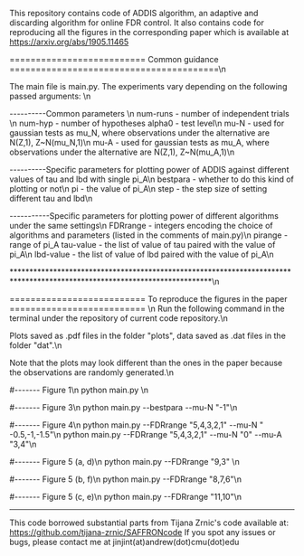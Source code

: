 This repository contains code of ADDIS algorithm, an adaptive and discarding algorithm for online FDR control. 
It also contains code for reproducing all the figures in the corresponding paper which is available at https://arxiv.org/abs/1905.11465

========================== Common guidance ========================================\n

The main file is main.py. The experiments vary depending on the following passed arguments: \n

----------Common parameters \n
num-runs - number of independent trials \n
num-hyp - number of hypotheses
alpha0 - test level\n
mu-N - used for gaussian tests as mu_N, where observations under the alternative are N(Z,1), Z~N(mu_N,1)\n
mu-A - used for gaussian tests as mu_A, where observations under the alternative are N(Z,1), Z~N(mu_A,1)\n

----------Specific parameters for plotting power of ADDIS against different values of tau and lbd with single pi_A\n
bestpara - whether to do this kind of plotting or not\n
pi - the value of pi_A\n
step - the step size of setting different tau and lbd\n

-----------Specific parameters for plotting power of different algorithms under the same settings\n
FDRrange - integers encoding the choice of algorithms and parameters (listed in the comments of main.py)\n
pirange - range of pi_A
tau-value - the list of value of tau paired with the value of pi_A\n
lbd-value - the list of value of lbd paired with the value of pi_A\n

**************************************************************************************************************************\n

========================== To reproduce the figures in the paper ========================== \n
Run the following command in the terminal under the repository of current code repository.\n

Plots saved as .pdf files in the folder "plots", data saved as .dat files in the folder "dat".\n

Note that the plots may look different than the ones in the paper because the observations are randomly generated.\n

#------- Figure 1\n
python main.py \n

#------- Figure 3\n
python main.py --bestpara --mu-N "-1"\n

#------- Figure 4\n
python main.py --FDRrange "5,4,3,2,1" --mu-N " -0.5,-1,-1.5"\n
python main.py --FDRrange "5,4,3,2,1" --mu-N "0" --mu-A "3,4"\n

#------- Figure 5 (a, d)\n
python main.py --FDRrange "9,3"  \n

#------- Figure 5 (b, f)\n
python main.py --FDRrange "8,7,6"\n

#------- Figure 5 (c, e)\n
python main.py --FDRrange "11,10"\n
 
--------------------------------------------------------

This code borrowed substantial parts from Tijana Zrnic's code available at: https://github.com/tijana-zrnic/SAFFRONcode
If you spot any issues or bugs, please contact me at jinjint(at)andrew(dot)cmu(dot)edu

